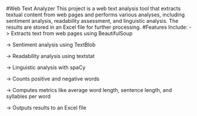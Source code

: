 #Web Text Analyzer 
This project is a web text analysis tool that extracts textual content from web pages and performs various analyses, including sentiment analysis, readability assessment, and linguistic analysis. The results are stored in an Excel file for further processing.
#Features Include:
-> Extracts text from web pages using BeautifulSoup

-> Sentiment analysis using TextBlob

-> Readability analysis using textstat

-> Linguistic analysis with spaCy

-> Counts positive and negative words

-> Computes metrics like average word length, sentence length, and syllables per word

-> Outputs results to an Excel file
